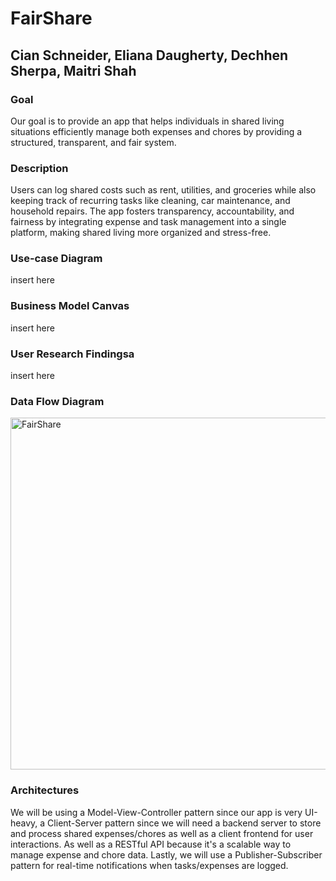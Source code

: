 # FairShare
## Cian Schneider, Eliana Daugherty, Dechhen Sherpa, Maitri Shah

### Goal
Our goal is to provide an app that helps individuals in shared living situations efficiently manage both expenses and chores by providing a structured, transparent, and fair system.

### Description
Users can log shared costs such as rent, utilities, and groceries while also keeping track of recurring tasks like cleaning, car maintenance, and household repairs. The app fosters transparency, accountability, and fairness by integrating expense and task management into a single platform, making shared living more organized and stress-free.

### Use-case Diagram
insert here 

### Business Model Canvas
insert here

### User Research Findingsa
insert here

### Data Flow Diagram

<img width="563" alt="FairShare" src="https://github.com/user-attachments/assets/4b956111-6986-4849-b6a3-dc3e04c0a6f0" />


### Architectures 
We will be using a Model-View-Controller pattern since our app is very UI-heavy, a Client-Server pattern since we will need a backend server to store and process shared expenses/chores as well as a client frontend for user interactions. As well as a RESTful API because it's a scalable way to manage expense and chore data. Lastly, we will use a Publisher-Subscriber pattern for real-time notifications when tasks/expenses are logged. 
